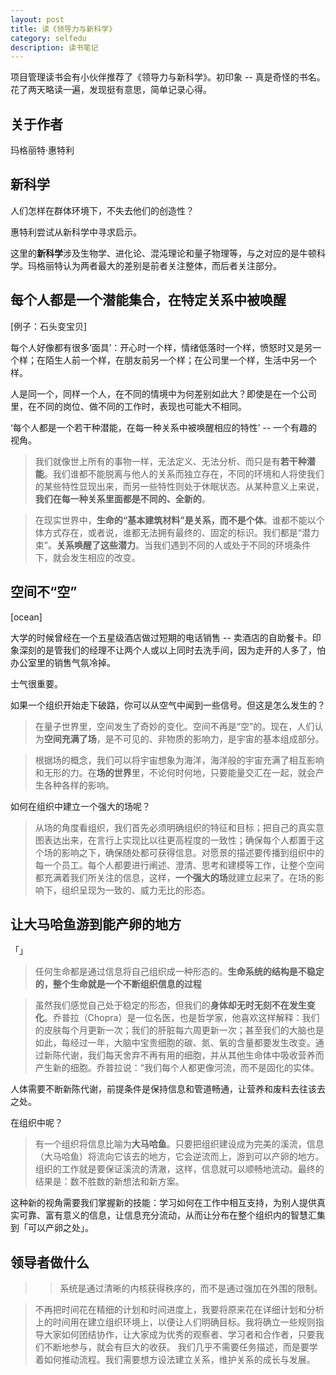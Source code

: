 ```yaml
---
layout: post 
title: 读《领导力与新科学》
category: selfedu
description: 读书笔记
---
```


项目管理读书会有小伙伴推荐了《领导力与新科学》。初印象 -- 真是奇怪的书名。花了两天略读一遍，发现挺有意思，简单记录心得。

## 关于作者

玛格丽特·惠特利

## 新科学

人们怎样在群体环境下，不失去他们的创造性？

惠特利尝试从新科学中寻求启示。

这里的**新科学**涉及生物学、进化论、混沌理论和量子物理等，与之对应的是牛顿科学。玛格丽特认为两者最大的差别是前者关注整体，而后者关注部分。


## 每个人都是一个潜能集合，在特定关系中被唤醒

[例子：石头变宝贝]

每个人好像都有很多‘面具’：开心时一个样，情绪低落时一个样，愤怒时又是另一个样；在陌生人前一个样，在朋友前另一个样；在公司里一个样，生活中另一个样。

人是同一个，同样一个人，在不同的情境中为何差别如此大？即使是在一个公司里，在不同的岗位、做不同的工作时，表现也可能大不相同。

‘每个人都是一个若干种潜能，在每一种关系中被唤醒相应的特性’ -- 一个有趣的视角。

> 我们就像世上所有的事物一样，无法定义、无法分析、而只是有**若干种潜能**。我们谁都不能脱离与他人的关系而独立存在，不同的环境和人将使我们的某些特性显现出来，而另一些特性则处于休眠状态。从某种意义上来说，**我们在每一种关系里面都是不同的、全新的**。

> 在现实世界中，**生命的“基本建筑材料”是关系，而不是个体**。谁都不能以个体方式存在，或者说，谁都无法拥有最终的、固定的标识。我们都是“潜力束”。**关系唤醒了这些潜力**。当我们遇到不同的人或处于不同的环境条件下，就会发生相应的改变。

## 空间不“空”

[ocean]

大学的时候曾经在一个五星级酒店做过短期的电话销售 -- 卖酒店的自助餐卡。印象深刻的是管我们的经理不让两个人或以上同时去洗手间，因为走开的人多了，怕办公室里的销售气氛冷掉。

士气很重要。

如果一个组织开始走下破路，你可以从空气中闻到一些信号。但这是怎么发生的？

> 在量子世界里，空间发生了奇妙的变化。空间不再是“空”的。现在，人们认为**空间充满了场**，是不可见的、非物质的影响力，是宇宙的基本组成部分。

> 根据场的概念，我们可以将宇宙想象为海洋，海洋般的宇宙充满了相互影响和无形的力。在**场的世界**里，不论何时何地，只要能量交汇在一起，就会产生各种各样的影响。

如何在组织中建立一个强大的场呢？

> 从场的角度看组织，我们首先必须明确组织的特征和目标；把自己的真实意图表达出来，在言行上实现比以往更高程度的一致性；确保每个人都置于这个场的影响之下，确保随处都可获得信息。对愿景的描述要传播到组织中的每一个员工。每个人都要进行阐述、澄清、思考和建模等工作，让整个空间都充满着我们所关注的信息，这样，**一个强大的场**就建立起来了。在场的影响下，组织呈现为一致的、威力无比的形态。

## 让大马哈鱼游到能产卵的地方

「」

> 任何生命都是通过信息将自己组织成一种形态的。**生命系统的结构是不稳定的，整个生命就是一个不断组织信息的过程**

> 虽然我们感觉自己处于稳定的形态，但我们的**身体却无时无刻不在发生变化**。乔普拉（Chopra）是一位名医，也是哲学家，他喜欢这样解释：我们的皮肤每个月更新一次；我们的肝脏每六周更新一次；甚至我们的大脑也是如此，每经过一年，大脑中宝贵细胞的碳、氮、氧的含量都要发生改变。通过新陈代谢，我们每天舍弃不再有用的细胞，并从其他生命体中吸收营养而产生新的细胞。乔普拉说：“我们每个人都更像河流，而不是固化的实体。

人体需要不断新陈代谢，前提条件是保持信息和管道畅通，让营养和废料去往该去之处。

在组织中呢？

> 有一个组织将信息比喻为**大马哈鱼**。只要把组织建设成为完美的溪流，信息（大马哈鱼）将流向它该去的地方，它会逆流而上，游到可以产卵的地方。组织的工作就是要保证溪流的清澈，这样，信息就可以顺畅地流动。最终的结果是：数不胜数的新想法和新方案。

这种新的视角需要我们掌握新的技能：学习如何在工作中相互支持，为别人提供真实可靠、富有意义的信息，让信息充分流动，从而让分布在整个组织内的智慧汇集到「可以产卵之处」。

## 领导者做什么

>> 系统是通过清晰的内核获得秩序的，而不是通过强加在外围的限制。

> 不再把时间花在精细的计划和时间进度上，我要将原来花在详细计划和分析上的时间用在建立组织环境上，以便让人们明确目标。我将确立一些规则指导大家如何团结协作，让大家成为优秀的观察者、学习者和合作者，只要我们不断地参与，就会有巨大的收获。
> 我们几乎不需要任务描述，而是要学着如何推动流程。我们需要想方设法建立关系，维护关系的成长与发展。